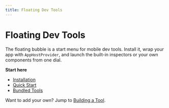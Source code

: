 ```yaml
---
title: Floating Dev Tools
---
```


# Floating Dev Tools

The floating bubble is a start menu for mobile dev tools. Install it, wrap your app with `AppHostProvider`, and launch the built-in inspectors or your own components from one dial.

**Start here**
- [Installation](./codex-docs/framework/react-native/installation.md)
- [Quick Start](./codex-docs/framework/react-native/quick-start.md)
- [Bundled Tools](./codex-docs/framework/react-native/devtools.md)

Want to add your own? Jump to [Building a Tool](./codex-docs/guides/building-a-tool.md).
